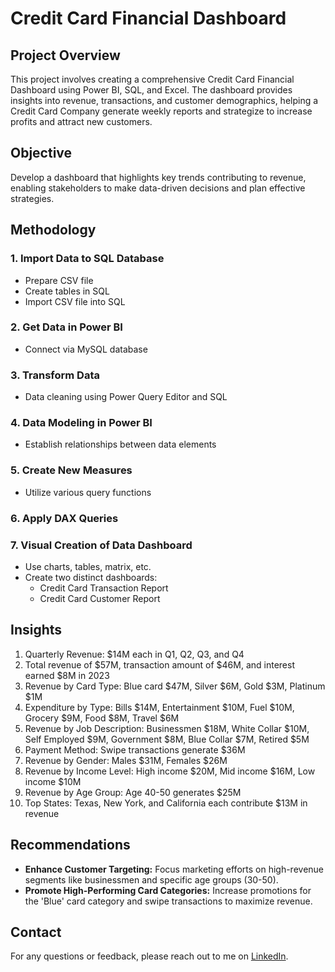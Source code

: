# Credit Card Financial Dashboard

## Project Overview
This project involves creating a comprehensive Credit Card Financial Dashboard using Power BI, SQL, and Excel. The dashboard provides insights into revenue, transactions, and customer demographics, helping a Credit Card Company generate weekly reports and strategize to increase profits and attract new customers.

## Objective
Develop a dashboard that highlights key trends contributing to revenue, enabling stakeholders to make data-driven decisions and plan effective strategies.

## Methodology
### 1. Import Data to SQL Database
- Prepare CSV file
- Create tables in SQL
- Import CSV file into SQL

### 2. Get Data in Power BI
- Connect via MySQL database

### 3. Transform Data
- Data cleaning using Power Query Editor and SQL

### 4. Data Modeling in Power BI
- Establish relationships between data elements

### 5. Create New Measures
- Utilize various query functions

### 6. Apply DAX Queries

### 7. Visual Creation of Data Dashboard
- Use charts, tables, matrix, etc.
- Create two distinct dashboards:
  - Credit Card Transaction Report
  - Credit Card Customer Report

## Insights
1. Quarterly Revenue: $14M each in Q1, Q2, Q3, and Q4
2. Total revenue of $57M, transaction amount of $46M, and interest earned $8M in 2023
3. Revenue by Card Type: Blue card $47M, Silver $6M, Gold $3M, Platinum $1M
4. Expenditure by Type: Bills $14M, Entertainment $10M, Fuel $10M, Grocery $9M, Food $8M, Travel $6M
5. Revenue by Job Description: Businessmen $18M, White Collar $10M, Self Employed $9M, Government $8M, Blue Collar $7M, Retired $5M
6. Payment Method: Swipe transactions generate $36M
7. Revenue by Gender: Males $31M, Females $26M
8. Revenue by Income Level: High income $20M, Mid income $16M, Low income $10M
9. Revenue by Age Group: Age 40-50 generates $25M
10. Top States: Texas, New York, and California each contribute $13M in revenue

## Recommendations
- **Enhance Customer Targeting:** Focus marketing efforts on high-revenue segments like businessmen and specific age groups (30-50).
- **Promote High-Performing Card Categories:** Increase promotions for the 'Blue' card category and swipe transactions to maximize revenue.


## Contact
For any questions or feedback, please reach out to me on [LinkedIn](https://www.linkedin.com/minalbhivgade).

